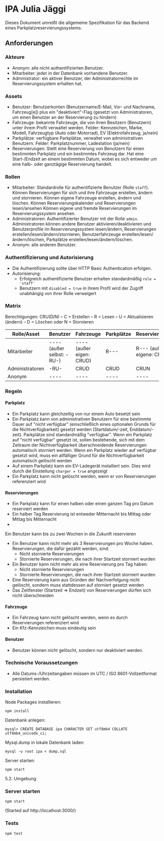 # IPA Julia Jäggi
Dieses Dokument umreißt die allgemeine Spezifikation für das Backend eines Parkplatzreservierungssystems.

## Anforderungen

### Akteure
- Anonym: alle nicht authentifizierten Benutzer.
- Mitarbeiter: jeder in der Datenbank vorhandene Benutzer.
- Administrator: ein aktiver Benutzer, der Administratorrechte im Reservierungssystem erhalten hat.

### Assets
- Benutzer: Benutzerkonten (Benutzername/E-Mail, Vor- und Nachname, Fahrzeug[e]) plus ein "deaktiviert"-Flag (gesetzt von Administratoren, um einen Benutzer an der Reservierung zu hindern)
- Fahrzeuge: bekannte Fahrzeuge, die von ihren Besitzern (Benutzern) unter ihrem Profil verwaltet werden. Felder: Kennzeichen,
  Marke, Modell, Fahrzeugtyp (Auto oder Motorrad), EV (Elektrofahrzeug, ja/nein)
- Parkplätze: verfügbare Parkplätze, verwaltet von administrativen Benutzern. Felder: Parkplatznummer, Ladestation (ja/nein)
- Reservierungen: Stellt eine Reservierung von Benutzern für einen bestimmten Parkplatz und ein bestimmtes Fahrzeug dar. Hat eine Start-/Endzeit
  an einem bestimmten Datum, wobei es sich entweder um eine halb- oder ganztägige Reservierung handelt.

### Rollen
- Mitarbeiter: Standardrolle für authentifizierte Benutzer (Rolle `staff`).
  Können Reservierungen für sich und ihre Fahrzeuge erstellen, ändern und stornieren. Können eigene Fahrzeuge erstellen, ändern und löschen. Können Reservierungskalender und Reservierungen lesen/ansehen
  Können eigene und fremde Reservierungen im Reservierungssystem ansehen.
- Administratoren: Authentifizierter Benutzer mit der Rolle `admin`. Administratoren können andere Benutzer aktivieren/deaktivieren und
  Benutzerprofile im Reservierungssystem lesen/ändern, Reservierungen erstellen/lesen/ändern/stornieren, Benutzerfahrzeuge erstellen/lesen/ändern/löschen,
  Parkplätze erstellen/lesen/ändern/löschen.
- Anonym: alle anderen Benutzer.

### Authentifizierung und Autorisierung
- Die Authentifizierung sollte über HTTP Basic Authentication erfolgen.
- Autorisierung:
  - Erfolgreich authentifizierte Benutzer erhalten standardmäßig `role = 'staff'`
  - Benutzern mit `disabled = true` in ihrem Profil wird der Zugriff unabhängig von ihrer Rolle verweigert

### Matrix
Berechtigungen: CRU(D/N)
– C = Erstellen
– R = Lesen
– U = Aktualisieren (ändern)
– D = Löschen oder N = Stornieren

| Rolle/Asset | Benutzer                    | Fahrzeuge          | Parkplätze   | Reservierungen           |
|-------------|-----------------------------|--------------------|--------------|------------------------- |
| Mitarbeiter | ---- (außer selbst: -RU-) | ---- (außer eigen: CRUD) | R--- | R--- (außer eigene: CRUN) |
| Administratoren | -RU- | CRUD | CRUD | CRUN |
| Anonym | ---- | ---- | ---- | ---- |

### Regeln

#### Parkplatz
- Ein Parkplatz kann gleichzeitig von nur einem Auto besetzt sein
- Ein Parkplatz kann von
  administrativen Benutzern für eine bestimmte Dauer
auf "nicht verfügbar" (einschließlich eines optionalen Grunds für die Nichtverfügbarkeit) gesetzt werden (Startdatum/-zeit, Enddatum/-zeit).
  Parkplätze sind standardmäßig "verfügbar". Wenn ein Parkplatz auf "nicht verfügbar" gesetzt ist, sollen
  bestehende, sich mit dem Zeitraum der Nichtverfügbarkeit überschneidende Reservierungen automatisch storniert werden.
  Wenn ein Parkplatz wieder auf verfügbar gesetzt wird, muss ein allfälliger Grund für die Nichtverfügbarkeit automatisch gelöscht werden
- Auf einem Parkplatz kann ein EV-Ladegerät installiert sein. Dies wird durch die Einstellung `charger = true` angezeigt
- Ein Parkplatz kann nicht gelöscht werden, wenn er von Reservierungen referenziert wird

#### Reservierungen
- Ein Parkplatz kann für einen halben oder einen ganzen Tag pro Datum reserviert werden
- Ein halber Tag Reservierung ist entweder Mitternacht bis Mittag oder Mittag bis Mitternacht
-
 Ein Benutzer kann bis zu zwei Wochen in die Zukunft reservieren
- Ein Benutzer kann nicht mehr als 3 Reservierungen pro Woche haben. Reservierungen, die dafür gezählt werden, sind:
  - Nicht stornierte Reservierungen
  - Stornierte Reservierungen, die nach ihrer Startzeit storniert wurden
- Ein Benutzer kann nicht mehr als eine Reservierung pro Tag haben:
  - Nicht stornierte Reservierungen
  - Stornierte Reservierungen, die nach ihrer Startzeit storniert wurden
- Eine Reservierung kann aus Gründen der Nachverfolgung nicht gelöscht, sondern muss stattdessen auf storniert gesetzt werden
- Das Zeitfenster (Startzeit => Endzeit) von Reservierungen dürfen sich nicht überschneiden

#### Fahrzeuge
- Ein Fahrzeug kann nicht gelöscht werden, wenn es durch Reservierungen referenziert wird
- Ein Kfz-Kennzeichen muss eindeutig sein

#### Benutzer
- Benutzer können nicht gelöscht, sondern nur deaktiviert werden.

### Technische Voraussetzungen
- Alle Datums-/Uhrzeitangaben müssen im UTC / ISO 8601-Vollzeitformat persistiert werden.

### Installation
Node Packages installieren:
```
npm install
```

Datenbank anlegen:
```
mysql> CREATE DATABASE ipa CHARACTER SET utf8mb4 COLLATE utf8mb4_unicode_ci;
```

Mysql.dump in lokale Datenbank laden:
```
mysql -u root ipa < dump.sql
```

Server starten:
```
npm start
```

5.2.	Umgebung


### Server starten
```
npm start
```
(Started auf http://localhost:3000/)

### Tests
```
npm test
```
